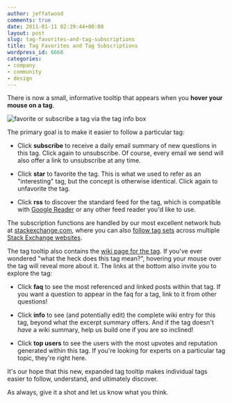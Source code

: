 ```yaml
---
author: jeffatwood
comments: true
date: 2011-01-11 02:39:44+00:00
layout: post
slug: tag-favorites-and-tag-subscriptions
title: Tag Favorites and Tag Subscriptions
wordpress_id: 6668
categories:
- company
- community
- design
---
```



There is now a small, informative tooltip that appears when you **hover your mouse on a tag**.



![favorite or subscribe a tag via the tag info box](/blog/images/2011-01-11-tag-favorites-and-tag-subscriptions/tag-favorites-subscribe2.png)



The primary goal is to make it easier to follow a particular tag:







  * Click **subscribe** to receive a daily email summary of new questions in this tag. Click again to unsubscribe. Of course, every email we send will also offer a link to unsubscribe at any time.

  * Click **star** to favorite the tag. This is what we used to refer as an "interesting" tag, but the concept is otherwise identical. Click again to unfavorite the tag.

  * Click **rss** to discover the standard feed for the tag, which is compatible with [Google Reader](http://www.google.com/reader) or any other feed reader you'd like to use.




The subscription functions are handled by our most excellent network hub at [stackexchange.com](http://stackexchange.com), where you can also [follow tag sets](http://blog.stackoverflow.com/2010/11/tag-sets-on-stack-exchange/) across multiple [Stack Exchange websites](http://stackexchange.com/sites).



The tag tooltip also contains the [wiki page for the tag](http://blog.stackoverflow.com/2010/08/new-tag-info-pages/). If you've ever wondered "what the heck does this tag mean?",  hovering your mouse over the tag will reveal more about it. The links at the bottom also invite you to explore the tag:







  * Click **faq** to see the most referenced and linked posts within that tag. If you want a question to appear in the faq for a tag, link to it from other questions!

  * Click **info** to see (and potentially edit) the complete wiki entry for this tag, beyond what the excerpt summary offers. And if the tag doesn't _have_ a wiki summary, help us build one if you are so inclined!

  * Click **top users** to see the users with the most upvotes and reputation generated within this tag. If you're looking for experts on a particular tag topic, they're right here.




It's our hope that this new, expanded tag tooltip makes individual tags easier to follow, understand, and ultimately discover.



As always, give it a shot and let us know what you think.

